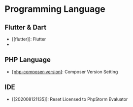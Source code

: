 # Programming Language

## Flutter & Dart
- [[flutter]]: Flutter
- 
## PHP Language
- [[php-composer-version]]: Composer Version Setting


## IDE
- [[202008121135]]:  Reset Licensed to PhpStorm Evaluator

[//begin]: # "Autogenerated link references for markdown compatibility"
[php-composer-version]: php-composer-version "Composer Version Setting"
[//end]: # "Autogenerated link references"